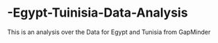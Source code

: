 # -Egypt-Tuinisia-Data-Analysis
This is an analysis over the Data for Egypt and Tunisia from GapMinder 
